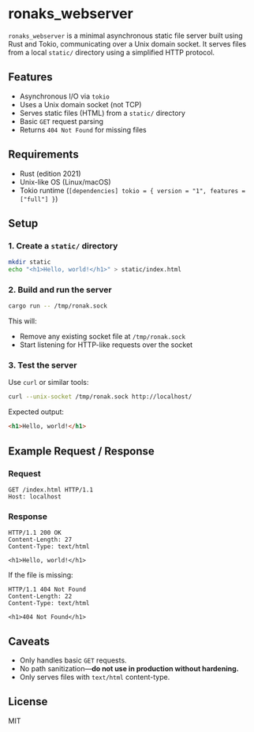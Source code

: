 # ronaks_webserver

`ronaks_webserver` is a minimal asynchronous static file server built using Rust and Tokio, communicating over a Unix domain socket. It serves files from a local `static/` directory using a simplified HTTP protocol.

## Features

- Asynchronous I/O via `tokio`
- Uses a Unix domain socket (not TCP)
- Serves static files (HTML) from a `static/` directory
- Basic `GET` request parsing
- Returns `404 Not Found` for missing files

## Requirements

- Rust (edition 2021)
- Unix-like OS (Linux/macOS)
- Tokio runtime (`[dependencies] tokio = { version = "1", features = ["full"] }`)

## Setup

### 1. Create a `static/` directory

```bash
mkdir static
echo "<h1>Hello, world!</h1>" > static/index.html
````

### 2. Build and run the server

```bash
cargo run -- /tmp/ronak.sock
```

This will:

* Remove any existing socket file at `/tmp/ronak.sock`
* Start listening for HTTP-like requests over the socket

### 3. Test the server

Use `curl` or similar tools:

```bash
curl --unix-socket /tmp/ronak.sock http://localhost/
```

Expected output:

```html
<h1>Hello, world!</h1>
```

## Example Request / Response

### Request

```
GET /index.html HTTP/1.1
Host: localhost
```

### Response

```
HTTP/1.1 200 OK
Content-Length: 27
Content-Type: text/html

<h1>Hello, world!</h1>
```

If the file is missing:

```
HTTP/1.1 404 Not Found
Content-Length: 22
Content-Type: text/html

<h1>404 Not Found</h1>
```

## Caveats

* Only handles basic `GET` requests.
* No path sanitization—**do not use in production without hardening.**
* Only serves files with `text/html` content-type.

## License

MIT
